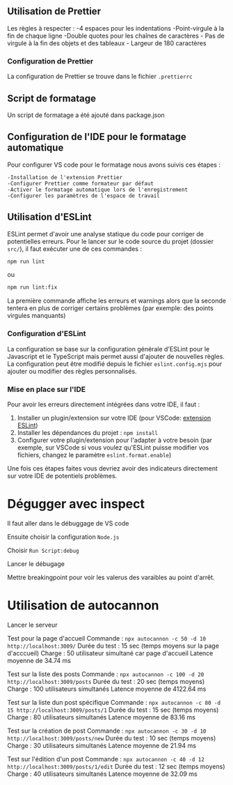 ## Utilisation de Prettier

Les règles à respecter :
-4 espaces pour les indentations
-Point-virgule à la fin de chaque ligne
-Double quotes pour les chaînes de caractères - Pas de virgule à la fin des objets et des tableaux - Largeur de 180 caractères

### Configuration de Prettier

La configuration de Prettier se trouve dans le fichier `.prettierrc`

## Script de formatage

Un script de formatage a été ajouté dans package.json

## Configuration de l'IDE pour le formatage automatique

Pour configurer VS code pour le formatage nous avons suivis ces étapes :

    -Installation de l'extension Prettier
    -Configurer Prettier comme formateur par défaut
    -Activer le formatage automatique lors de l'enregistrement
    -Configurer les paramètres de l'espace de travail

## Utilisation d'ESLint

ESLint permet d'avoir une analyse statique du code pour corriger de potentielles erreurs.
Pour le lancer sur le code source du projet (dossier `src/`), il faut exécuter une de ces commandes :

```sh
npm run lint
```

ou

```sh
npm run lint:fix
```

La première commande affiche les erreurs et warnings alors que la seconde tentera en plus de corriger certains problèmes (par exemple: des points virgules manquants)

### Configuration d'ESLint

La configuration se base sur la configuration générale d'ESLint pour le Javascript et le TypeScript mais permet aussi d'ajouter de nouvelles règles.
La configuration peut être modifié depuis le fichier `eslint.config.mjs` pour ajouter ou modifier des règles personnalisés.

### Mise en place sur l'IDE

Pour avoir les erreurs directement intégrées dans votre IDE, il faut :

1. Installer un plugin/extension sur votre IDE (pour VSCode: [extension ESLint](https://marketplace.visualstudio.com/items?itemName=dbaeumer.vscode-eslint))
2. Installer les dépendances du projet : `npm install`
3. Configurer votre plugin/extension pour l'adapter à votre besoin (par exemple, sur VSCode si vous voulez qu'ESLint puisse modifier vos fichiers, changez le paramètre `eslint.format.enable`)

Une fois ces étapes faites vous devriez avoir des indicateurs directement sur votre IDE de potentiels problèmes.

# Dégugger avec inspect

Il faut aller dans le débuggage de VS code

Ensuite choisir la configuration `Node.js`

Choisir `Run Script:debug`

Lancer le débugage

Mettre breakingpoint pour voir les valerus des varaibles au point d'arrêt.

# Utilisation de autocannon

Lancer le serveur

Test pour la page d'accueil
Commande :
`npx autocannon -c 50 -d 10 http://localhost:3009/`
Durée du test : 15 sec (temps moyens sur la page d'acccueil)
Charge : 50 utilisateur simultané car page d'accueil
Latence moyenne de 34.74 ms

Test sur la liste des posts
Commande :
`npx autocannon -c 100 -d 20 http://localhost:3009/posts`
Durée du test : 20 sec (temps moyens)
Charge : 100 utilisateurs simultanés
Latence moyenne de 4122.64 ms

Test sur la liste dun post spécifique
Commande :
`npx autocannon -c 80 -d 15 http://localhost:3009/posts/1`
Durée du test : 15 sec (temps moyens)
Charge : 80 utilisateurs simultanés
Latence moyenne de 83.16 ms

Test sur la création de post
Commande :
`npx autocannon -c 30 -d 10 http://localhost:3009/posts/new`
Durée du test : 10 sec (temps moyens)
Charge : 30 utilisateurs simultanés
Latence moyenne de 21.94 ms

Test sur l'édition d'un post
Commande :
`npx autocannon -c 40 -d 12 http://localhost:3009/posts/1/edit`
Durée du test : 12 sec (temps moyens)
Charge : 40 utilisateurs simultanés
Latence moyenne de 32.09 ms
